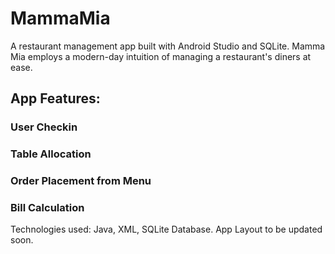 # MammaMia
A restaurant management app built with Android Studio and SQLite.
Mamma Mia employs a modern-day intuition of managing a restaurant's diners at ease.
## App Features:
### User Checkin
### Table Allocation
### Order Placement from Menu
### Bill Calculation

Technologies used: Java, XML, SQLite Database.
App Layout to be updated soon.

